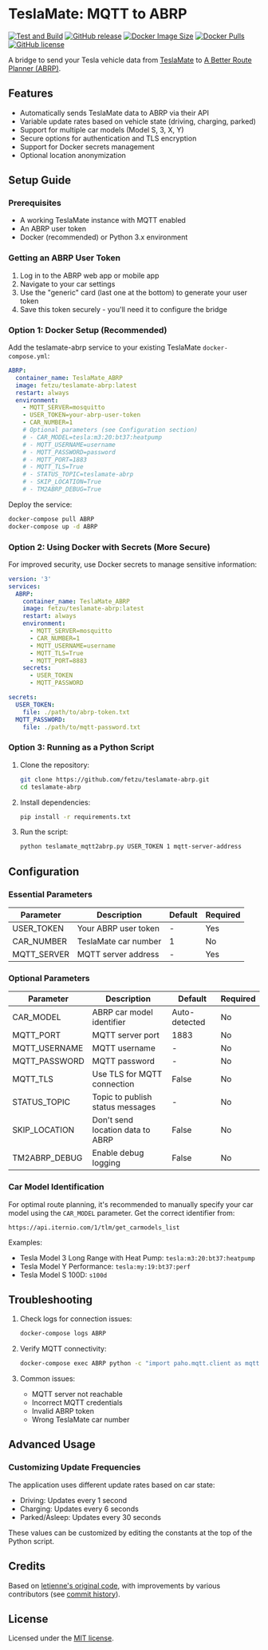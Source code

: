 # TeslaMate: MQTT to ABRP

[![Test and Build](https://github.com/fetzu/teslamate-abrp/actions/workflows/build_latest.yml/badge.svg)](https://github.com/fetzu/teslamate-abrp/actions/workflows/build_latest.yml)
[![GitHub release](https://img.shields.io/github/v/release/fetzu/teslamate-abrp)](https://github.com/fetzu/teslamate-abrp/releases/latest)
[![Docker Image Size](https://img.shields.io/docker/image-size/fetzu/teslamate-abrp/latest)](https://hub.docker.com/r/fetzu/teslamate-abrp)
[![Docker Pulls](https://img.shields.io/docker/pulls/fetzu/teslamate-abrp?color=%23099cec)](https://hub.docker.com/r/fetzu/teslamate-abrp)
[![GitHub license](https://img.shields.io/github/license/fetzu/teslamate-abrp)](https://github.com/fetzu/teslamate-abrp/blob/main/LICENSE)
  
A bridge to send your Tesla vehicle data from [TeslaMate](https://github.com/teslamate-org/teslamate) to [A Better Route Planner (ABRP)](https://abetterrouteplanner.com/).

## Features

- Automatically sends TeslaMate data to ABRP via their API
- Variable update rates based on vehicle state (driving, charging, parked)
- Support for multiple car models (Model S, 3, X, Y)
- Secure options for authentication and TLS encryption
- Support for Docker secrets management
- Optional location anonymization

## Setup Guide

### Prerequisites

- A working TeslaMate instance with MQTT enabled
- An ABRP user token
- Docker (recommended) or Python 3.x environment

### Getting an ABRP User Token

1. Log in to the ABRP web app or mobile app
2. Navigate to your car settings
3. Use the "generic" card (last one at the bottom) to generate your user token
4. Save this token securely - you'll need it to configure the bridge

### Option 1: Docker Setup (Recommended)

Add the teslamate-abrp service to your existing TeslaMate `docker-compose.yml`:

```yaml
ABRP:
  container_name: TeslaMate_ABRP
  image: fetzu/teslamate-abrp:latest
  restart: always
  environment:
    - MQTT_SERVER=mosquitto
    - USER_TOKEN=your-abrp-user-token
    - CAR_NUMBER=1
    # Optional parameters (see Configuration section)
    # - CAR_MODEL=tesla:m3:20:bt37:heatpump
    # - MQTT_USERNAME=username
    # - MQTT_PASSWORD=password
    # - MQTT_PORT=1883
    # - MQTT_TLS=True
    # - STATUS_TOPIC=teslamate-abrp
    # - SKIP_LOCATION=True
    # - TM2ABRP_DEBUG=True
```

Deploy the service:

```bash
docker-compose pull ABRP
docker-compose up -d ABRP
```

### Option 2: Using Docker with Secrets (More Secure)

For improved security, use Docker secrets to manage sensitive information:

```yaml
version: '3'
services:
  ABRP:
    container_name: TeslaMate_ABRP
    image: fetzu/teslamate-abrp:latest
    restart: always
    environment:
      - MQTT_SERVER=mosquitto
      - CAR_NUMBER=1
      - MQTT_USERNAME=username
      - MQTT_TLS=True
      - MQTT_PORT=8883
    secrets:
      - USER_TOKEN
      - MQTT_PASSWORD

secrets:
  USER_TOKEN:
    file: ./path/to/abrp-token.txt
  MQTT_PASSWORD:
    file: ./path/to/mqtt-password.txt
```

### Option 3: Running as a Python Script

1. Clone the repository:
   ```bash
   git clone https://github.com/fetzu/teslamate-abrp.git
   cd teslamate-abrp
   ```

2. Install dependencies:
   ```bash
   pip install -r requirements.txt
   ```

3. Run the script:
   ```bash
   python teslamate_mqtt2abrp.py USER_TOKEN 1 mqtt-server-address
   ```

## Configuration

### Essential Parameters

| Parameter | Description | Default | Required |
|-----------|-------------|---------|----------|
| USER_TOKEN | Your ABRP user token | - | Yes |
| CAR_NUMBER | TeslaMate car number | 1 | No |
| MQTT_SERVER | MQTT server address | - | Yes |

### Optional Parameters

| Parameter | Description | Default | Required |
|-----------|-------------|---------|----------|
| CAR_MODEL | ABRP car model identifier | Auto-detected | No |
| MQTT_PORT | MQTT server port | 1883 | No |
| MQTT_USERNAME | MQTT username | - | No |
| MQTT_PASSWORD | MQTT password | - | No |
| MQTT_TLS | Use TLS for MQTT connection | False | No |
| STATUS_TOPIC | Topic to publish status messages | - | No |
| SKIP_LOCATION | Don't send location data to ABRP | False | No |
| TM2ABRP_DEBUG | Enable debug logging | False | No |

### Car Model Identification

For optimal route planning, it's recommended to manually specify your car model using the `CAR_MODEL` parameter. Get the correct identifier from:
```
https://api.iternio.com/1/tlm/get_carmodels_list
```

Examples:
- Tesla Model 3 Long Range with Heat Pump: `tesla:m3:20:bt37:heatpump`
- Tesla Model Y Performance: `tesla:my:19:bt37:perf`
- Tesla Model S 100D: `s100d`

## Troubleshooting

1. Check logs for connection issues:
   ```bash
   docker-compose logs ABRP
   ```

2. Verify MQTT connectivity:
   ```bash
   docker-compose exec ABRP python -c "import paho.mqtt.client as mqtt; client = mqtt.Client(); client.connect('mosquitto', 1883); print('Connected successfully')"
   ```

3. Common issues:
   - MQTT server not reachable
   - Incorrect MQTT credentials
   - Invalid ABRP token
   - Wrong TeslaMate car number

## Advanced Usage

### Customizing Update Frequencies

The application uses different update rates based on car state:
- Driving: Updates every 1 second
- Charging: Updates every 6 seconds
- Parked/Asleep: Updates every 30 seconds

These values can be customized by editing the constants at the top of the Python script.

## Credits

Based on [letienne's original code](https://github.com/letienne/teslamate-abrp), with improvements by various contributors (see [commit history](https://github.com/fetzu/teslamate-abrp/commits/main)).

## License

Licensed under the [MIT license](https://github.com/fetzu/teslamate-abrp/blob/main/LICENSE).